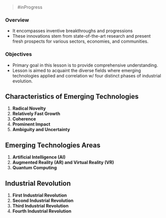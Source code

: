 > #inProgress 

### Overview
- It encompasses inventive breakthroughs and progressions 
- These innovations stem from state-of-the-art research and present fresh prospects for various sectors, economies, and communities.

### Objectives
- Primary goal in this lesson is to provide comprehensive understanding.
- Lesson is aimed to acquaint the diverse fields where emerging technologies applied and correlation w/ four distinct phases of industrial evolution.

## Characteristics of Emerging Technologies

1. **Radical Novelty**
2. **Relatively Fast Growth**
3. **Coherence**
4. **Prominent Impact**
5. **Ambiguity and Uncertainty**


## Emerging Technologies Areas

1. **Artificial Intelligence (AI)**
2. **Augmented Reality (AR) and Virtual Reality (VR)**
3. **Quantum Computing**


## Industrial Revolution
1. **First Industrial Revolution**
2. **Second Industrial Revolution**
3. **Third Industrial Revolution**
4. **Fourth Industrial Revolution**
